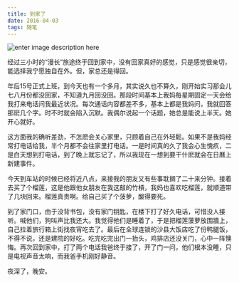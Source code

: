 ```yaml
---
title: 到家了
date: 2016-04-03
tags: 随笔
---
```

![enter image description here](https://cloud.githubusercontent.com/assets/17524418/13880800/ffa68cfe-ed58-11e5-89e0-566c31df5690.jpg)

经过三小时的“漫长”旅途终于回到家中，没有回家真好的感觉，只是感觉很亲切，能选择我宁愿独自在外。但，家总还是得回。
<!--more-->
年后15号正式上班，到今天也有一个多月，其实说久也不算久，刚开始实习那会儿七八月份都没回家，不知道九月回没回。那段时间基本上我妈每星期固定一天会给我打来电话问我最近状况。每次通话内容都差不多，基本上都是我妈问，我就回答那麽几个字。时不时就会陷入沉默。我偶尔说起一个话题，她总是能说上半天。她开心就好。

这方面我的确听差劲，不怎麽会关心家里，只顾着自己在外轻鬆。如果不是我妈经常打电话给我，半个月都不会往家里打电话。一是时间真的久了我会心生愧疚，二是白天想到打电话，到了晚上就忘记了，所以我现在一想到要干什麽就会在日曆上新建事件。

今天到车站的时候已经将近八点，来接我的朋友又有些事耽搁了二十来分钟。接着去买了个榴莲，这是他跟他女朋友在我这敲的竹槓，我妈也喜欢吃榴莲，就顺道带了几块回来。榴莲真贵啊。给自己买了个菠萝，酸得要死。

到了家门口，由于没背书包，没有家门钥匙，在楼下打了好久电话，可惜没人接听。喊他们，狗叫声比我还大。我觉得他们是睡着了，于是把榴莲菠萝放围牆上，自己拉着旅行箱上街找夜宵吃去了。最后在全球连锁的沙县大饭店吃了份鸭腿饭，不得不说，还是建院的好吃。吃完吃完出门一抬头，鸡排店还没关门，心中一阵懊悔。再次回到家中，打了两个电话我爸终于接了，开了门一问，他们根本没睡，只是电视声音太响，而我爸手机刚好静音。

夜深了，晚安。

